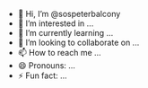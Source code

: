 - 👋 Hi, I’m @sospeterbalcony
- 👀 I’m interested in ...
- 🌱 I’m currently learning ...
- 💞️ I’m looking to collaborate on ...
- 📫 How to reach me ...
- 😄 Pronouns: ...
- ⚡ Fun fact: ...

<!---
sospeterbalcony/sospeterbalcony is a ✨ special ✨ repository because its `README.md` (this file) appears on your GitHub profile.
You can click the Preview link to take a look at your changes.
--->
